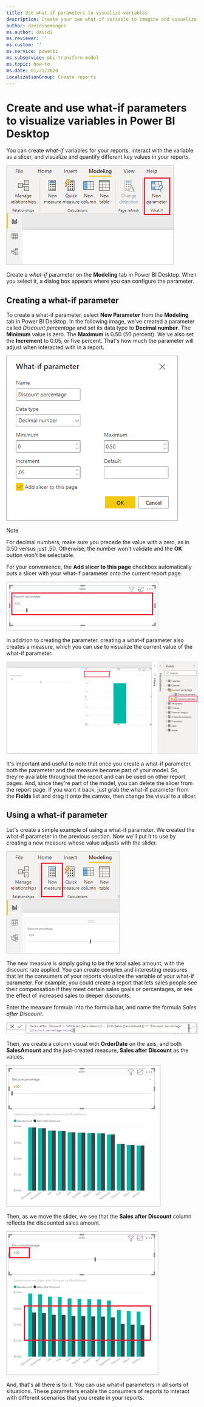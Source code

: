 ```yaml
---
title: Use what-if parameters to visualize variables
description: Create your own what-if variable to imagine and visualize variables in Power BI reports
author: davidiseminger
ms.author: davidi
ms.reviewer: ''
ms.custom: ''
ms.service: powerbi
ms.subservice: pbi-transform-model
ms.topic: how-to
ms.date: 01/21/2020
LocalizationGroup: Create reports
---
```

# Create and use what-if parameters to visualize variables in Power BI Desktop

You can create *what-if* variables for your reports, interact with the variable as a slicer, and visualize and quantify different key values in your reports.

![New Parameter option](media/desktop-what-if/what-if_01.png)

Create a *what-if* parameter on the **Modeling** tab in Power BI Desktop. When you select it, a dialog box appears where you can configure the parameter.

## Creating a what-if parameter

To create a what-if parameter, select **New Parameter** from the **Modeling** tab in Power BI Desktop. In the following image, we've created a parameter called *Discount percentage* and set its data type to **Decimal number**. The **Minimum** value is zero. The **Maximum** is 0.50 (50 percent). We've also set the **Increment** to 0.05, or five percent. That's how much the parameter will adjust when interacted with in a report.

![What-if parameter values](media/desktop-what-if/what-if_02.png)

> [!NOTE]
> For decimal numbers, make sure you precede the value with a zero, as in 0.50 versus just .50. Otherwise, the number won't validate and the **OK** button won't be selectable.
> 
> 

For your convenience, the **Add slicer to this page** checkbox automatically puts a slicer with your what-if parameter onto the current report page.

![New slicer on the current report page](media/desktop-what-if/what-if_03.png)

In addition to creating the parameter, creating a what-if parameter also creates a measure, which you can use to visualize the current value of the what-if parameter.

![Measure created for what-if parameter](media/desktop-what-if/what-if_04.png)

It's important and useful to note that once you create a what-if parameter, both the parameter and the measure become part of your model. So, they're available throughout the report and can be used on other report pages. And, since they're part of the model, you can delete the slicer from the report page. If you want it back, just grab the what-if parameter from the **Fields** list and drag it onto the canvas, then change the visual to a slicer.

## Using a what-if parameter

Let's create a simple example of using a what-if parameter. We created the what-if parameter in the previous section. Now we'll put it to use by creating a new measure whose value adjusts with the slider.

![Add a new measure to use with parameter](media/desktop-what-if/what-if_05.png)

The new measure is simply going to be the total sales amount, with the discount rate applied. You can create complex and interesting measures that let the consumers of your reports visualize the variable of your what-if parameter. For example, you could create a report that lets sales people see their compensation if they meet certain sales goals or percentages, or see the effect of increased sales to deeper discounts.

Enter the measure formula into the formula bar, and name the formula *Sales after Discount*.

![Sales after Discount definition](media/desktop-what-if/what-if_06.png)

Then, we create a column visual with **OrderDate** on the axis, and both **SalesAmount** and the just-created measure, **Sales after Discount** as the values.

![Visualization for SalesAmount](media/desktop-what-if/what-if_07.png)

Then, as we move the slider, we see that the **Sales after Discount** column reflects the discounted sales amount.

![Slider interacts with visualization](media/desktop-what-if/what-if_08.png)

And, that's all there is to it. You can use what-if parameters in all sorts of situations. These parameters enable the consumers of reports to interact with different scenarios that you create in your reports.
